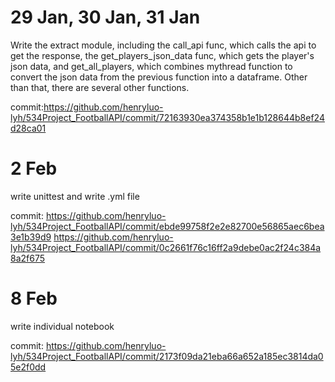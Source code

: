 # 29 Jan, 30 Jan, 31 Jan

Write the extract module, including the call_api func, which calls the api to get the response, the get_players_json_data func, which gets the player's json data, and get_all_players, which combines  mythread function to convert the json data from the previous function into a dataframe. Other than that, there are several other functions.

commit:https://github.com/henryluo-lyh/534Project_FootballAPI/commit/72163930ea374358b1e1b128644b8ef24d28ca01

# 2 Feb

write unittest and write .yml file

commit: https://github.com/henryluo-lyh/534Project_FootballAPI/commit/ebde99758f2e2e82700e56865aec6bea3e1b39d9
https://github.com/henryluo-lyh/534Project_FootballAPI/commit/0c2661f76c16ff2a9debe0ac2f24c384a8a2f675

# 8 Feb

write individual notebook

commit: https://github.com/henryluo-lyh/534Project_FootballAPI/commit/2173f09da21eba66a652a185ec3814da05e2f0dd